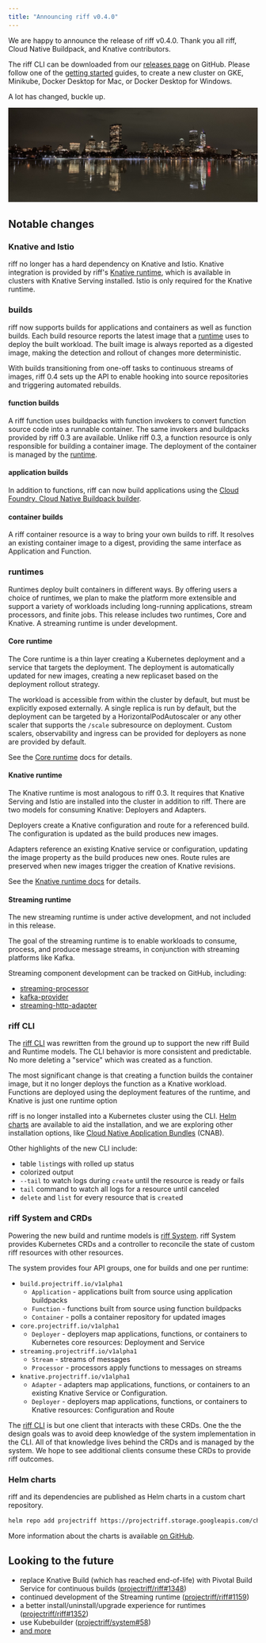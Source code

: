 ```yaml
---
title: "Announcing riff v0.4.0"
---
```


We are happy to announce the release of riff v0.4.0. Thank you all riff, Cloud Native Buildpack, and Knative contributors.

The riff CLI can be downloaded from our [releases page](https://github.com/projectriff/cli/releases/tag/v0.4.0) on GitHub. Please follow one of the [getting started](/docs/v0.4/getting-started) guides, to create a new cluster on GKE, Minikube, Docker Desktop for Mac, or Docker Desktop for Windows.

A lot has changed, buckle up.

<!--truncate-->

![Boston skyline at night](assets/boston-night.jpg)

## Notable changes

### Knative and Istio

riff no longer has a hard dependency on Knative and Istio. Knative integration is provided by riff's [Knative runtime](#knative-runtime), which is available in clusters with Knative Serving installed. Istio is only required for the Knative runtime.

### builds

riff now supports builds for applications and containers as well as function builds. Each build resource reports the latest image that a [runtime](#runtimes) uses to deploy the built workload. The built image is always reported as a digested image, making the detection and rollout of changes more deterministic.

With builds transitioning from one-off tasks to continuous streams of images, riff 0.4 sets up the API to enable hooking into source repositories and triggering automated rebuilds.

#### function builds

A riff function uses buildpacks with function invokers to convert function source code into a runnable container. The same invokers and buildpacks provided by riff 0.3 are available. Unlike riff 0.3, a function resource is only responsible for building a container image. The deployment of the container is managed by the [runtime](#runtimes).

#### application builds

In addition to functions, riff can now build applications using the [Cloud Foundry, Cloud Native Buildpack builder](https://hub.docker.com/r/cloudfoundry/cnb).

#### container builds

A riff container resource is a way to bring your own builds to riff. It resolves an existing container image to a digest, providing the same interface as Application and Function.

### runtimes

Runtimes deploy built containers in different ways. By offering users a choice of runtimes, we plan to make the platform more extensible and support a variety of workloads including long-running applications, stream processors, and finite jobs. This release includes two runtimes, Core and Knative. A streaming runtime is under development.

#### Core runtime

The Core runtime is a thin layer creating a Kubernetes deployment and a service that targets the deployment. The deployment is automatically updated for new images, creating a new replicaset based on the deployment rollout strategy.

The workload is accessible from within the cluster by default, but must be explicitly exposed externally. A single replica is run by default, but the deployment can be targeted by a HorizontalPodAutoscaler or any other scaler that supports the `/scale` subresource on deployment. Custom scalers, observability and ingress can be provided for deployers as none are provided by default.

See the [Core runtime](/docs/v0.4/runtimes/core) docs for details.

#### Knative runtime

The Knative runtime is most analogous to riff 0.3. It requires that Knative Serving and Istio are installed into the cluster in addition to riff. There are two models for consuming Knative: Deployers and Adapters.

Deployers create a Knative configuration and route for a referenced build. The configuration is updated as the build produces new images.

Adapters reference an existing Knative service or configuration, updating the image property as the build produces new ones.  Route rules are preserved when new images trigger the creation of Knative revisions.

See the [Knative runtime docs](/docs/v0.4/runtimes/knative) for details.

#### Streaming runtime

The new streaming runtime is under active development, and not included in this release.

The goal of the streaming runtime is to enable workloads to consume, process, and produce message streams, in conjunction with streaming platforms like Kafka.

Streaming component development can be tracked on GitHub, including:
- [streaming-processor](https://github.com/projectriff/streaming-processor)
- [kafka-provider](https://github.com/projectriff/kafka-provider)
- [streaming-http-adapter](https://github.com/projectriff/streaming-http-adapter)

### riff CLI

The [riff CLI](/docs/v0.4/cli/riff) was rewritten from the ground up to support the new riff Build and Runtime models. The CLI behavior is more consistent and predictable. No more deleting a "service" which was created as a function.

The most significant change is that creating a function builds the container image, but it no longer deploys the function as a Knative workload. Functions are deployed using the deployment features of the runtime, and Knative is just one runtime option

riff is no longer installed into a Kubernetes cluster using the CLI. [Helm charts](#helm-charts) are available to aid the installation, and we are exploring other installation options, like [Cloud Native Application Bundles](https://cnab.io) (CNAB).

Other highlights of the new CLI include:
- table `list`ings with rolled up status
- colorized output
- `--tail` to watch logs during `create` until the resource is ready or fails
- `tail` command to watch all logs for a resource until canceled
- `delete` and `list` for every resource that is `create`d


### riff System and CRDs

Powering the new build and runtime models is [riff System](https://github.com/projectriff/system). riff System provides Kubernetes CRDs and a controller to reconcile the state of custom riff resources with other resources.

The system provides four API groups, one for builds and one per runtime:

- `build.projectriff.io/v1alpha1`
  - `Application` - applications built from source using application buildpacks
  - `Function` - functions built from source using function buildpacks
  - `Container` - polls a container repository for updated images
- `core.projectriff.io/v1alpha1`
  - `Deployer` - deployers map applications, functions, or containers to Kubernetes core resources: Deployment and Service
- `streaming.projectriff.io/v1alpha1`
  - `Stream` - streams of messages
  - `Processor` - processors apply functions to messages on streams
- `knative.projectriff.io/v1alpha1`
  - `Adapter` - adapters map applications, functions, or containers to an existing Knative Service or Configuration.
  - `Deployer` - deployers map applications, functions, or containers to Knative resources: Configuration and Route

The [riff CLI](#riff-cli) is but one client that interacts with these CRDs. One the the design goals was to avoid deep knowledge of the system implementation in the CLI. All of that knowledge lives behind the CRDs and is managed by the system. We hope to see additional clients consume these CRDs to provide riff outcomes.

### Helm charts

riff and its dependencies are published as Helm charts in a custom chart repository.

```sh
helm repo add projectriff https://projectriff.storage.googleapis.com/charts/releases
```

More information about the charts is available [on GitHub](https://github.com/projectriff/charts/tree/v0.4.x#readme).

## Looking to the future

<!-- TODO describe the 0.5 road map at a high level -->

- replace Knative Build (which has reached end-of-life) with Pivotal Build Service for continuous builds ([projectriff/riff#1348](https://github.com/projectriff/riff/issues/1348))
- continued development of the Streaming runtime ([projectriff/riff#1159](https://github.com/projectriff/riff/issues/1159))
- a better install/uninstall/upgrade experience for runtimes ([projectriff/riff#1352](https://github.com/projectriff/riff/issues/1352))
- use Kubebuilder ([projectriff/system#58](https://github.com/projectriff/system/issues/58))
- [and more](https://app.zenhub.com/workspaces/projectriff-5d5ace6071abaa14abfe8680/board?milestones=v0.5.0%23&filterLogic=any&repos=98690441,109905076,153138133,110752475,194789082,175896907,192814161)
